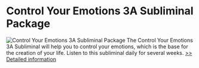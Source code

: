 # Control Your Emotions 3A Subliminal Package
![Control Your Emotions 3A Subliminal Package](https://mycommerce.akamaized.net/api/pimages/P300913740/BIG/300913740.JPG)
The Control Your Emotions 3A Subliminal will help you to control your emotions, which is the base for the creation of your life. Listen to this subliminal daily for several weeks.
[>> Detailed information](https://secure.shareit.com/shareit/product.html?productid=300913740&affiliateid=200057808)